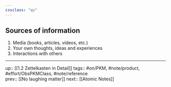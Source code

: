```yaml
---
cssclass: "qs"
---
```

## Sources of information

1. Media (books, articles, videos, etc.) 
2. Your own thoughts, ideas and experiences
3. Interactions with others

---
up:: [[1.2 Zettelkasten in Detail]]
tags:: #on/PKM, #note/product, #effort/ObsPKMClass, #note/reference  
prev:: [[No laughing matter]]
next:: [[Atomic Notes]]
